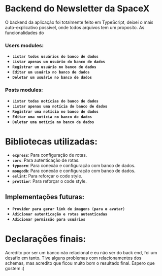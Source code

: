# Backend do Newsletter da SpaceX

O backend da aplicação foi totalmente feito em TypeScript, deixei o mais auto-explicativo possível, onde todos arquivos tem um proposíto. As funcionalidades do 

###  Users modules:
- **`Listar todos usuários do banco de dados`**
- **`Listar apenas um usuário do banco de dados`**
- **`Registrar um usuário no banco de dados`**
- **`Editar um usuário no banco de dados`**
- **`Deletar um usuário no banco de dados`**
###  Posts modules:
- **`Listar todas notícias do banco de dados`**
- **`Listar apenas uma notícia do banco de dados`**
- **`Registrar uma notícia no banco de dados`**
- **`Editar uma notícia no banco de dados`**
- **`Deletar uma notícia no banco de dados`**

# Bibliotecas utilizadas:

- **`express`**: Para configuração de rotas.
- **`cors`**: Para autenticação de rotas.
- **`typeorm`**: Para conexão e configuração com banco de dados.
- **`mongodb`**: Para conexão e configuração com banco de dados.
- **`eslint`**: Para reforçar o code style.
- **`prettier`**: Para reforçar o code style.

## Implementações futuras:

- **`Provider para gerar link de imagens (para o avatar)`**
- **`Adicionar autenticação e rotas autenticadas`**
- **`Adicionar permissão para usuários`**

# Declarações finais:

Acredito por ser um banco não relacional e eu não ser do back end, foi um desafio em tanto. Tive alguns problemas com relacionamentos dos schemas, mas acredito que ficou muito bom o resultado final. Espero que gostem :)
